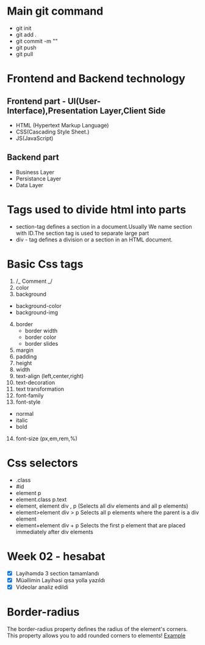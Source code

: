 # Main git command

- git init
- git add .
- git commit -m ""
- git push
- git pull

# Frontend and Backend technology

## Frontend part - UI(User-Interface),Presentation Layer,Client Side

- HTML (Hypertext Markup Language)
- CSS(Cascading Style Sheet.)
- JS(JavaScript)

## Backend part

- Business Layer
- Persistance Layer
- Data Layer

# Tags used to divide html into parts

- section-tag defines a section in a document.Usually We name section with ID.The section tag is used to separate large part
- div - tag defines a division or a section in an HTML document.

# Basic Css tags

1. /_ Comment _/
2. color
3. background

- background-color
- background-img

4. border
   - border width
   - border color
   - border slides
5. margin
6. padding
7. height
8. width
9. text-align (left,center,right)
10. text-decoration
11. text transformation
12. font-family
13. font-style

- normal
- italic
- bold

14. font-size (px,em,rem,%)

# Css selectors

- .class
- #id
- element p
- element.class p.text
- element, element div , p (Selects all div elements and all p elements)
- element>element div > p Selects all p elements where the parent is a div element
- element+element div + p Selects the first p element that are placed immediately after div elements

# Week 02 - hesabat

- [x] Layihəmdə 3 section tamamlandı
- [x] Müəllimin Layihəsi qısa yolla yazıldı
- [x] Videolar analiz edildi

# Border-radius

The border-radius property defines the radius of the element's corners.
This property allows you to add rounded corners to elements!
[Example](https://codepen.io/ShahlaMammadova/pen/vYydXLV)

